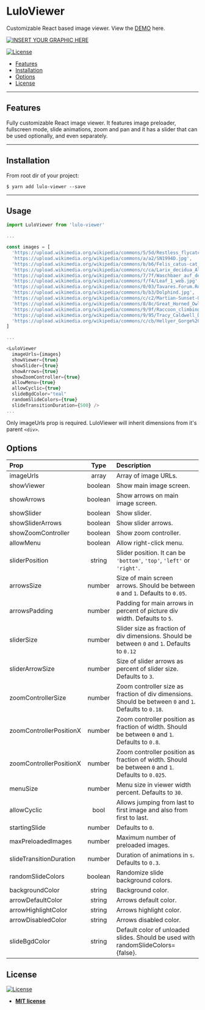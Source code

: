 # LuloViewer

Customizable React based image viewer. View the <a href="https://lulo-viewer.herokuapp.com/" rel="noopener noreferrer" target="_blank">DEMO</a> here.

[![INSERT YOUR GRAPHIC HERE](https://gdurl.com/2mMv)](https://lulo-viewer.herokuapp.com/)

[![License](http://img.shields.io/:license-mit-blue.svg?style=flat-square)](http://badges.mit-license.org)

- [Features](#features)
- [Installation](#installation)
- [Options](#options)
- [License](#license)

---

## Features

Fully customizable React image viewer. It features image preloader, fullscreen mode, slide animations, zoom and pan and it has a slider that can be used optionally, and even separately.

---

## Installation

From root dir of your project:

```shell
$ yarn add lulo-viewer --save
```

---

## Usage

```javascript
import LuloViewer from 'lulo-viewer'

...

const images = [
  'https://upload.wikimedia.org/wikipedia/commons/5/5d/Restless_flycatcher04.jpg',
  'https://upload.wikimedia.org/wikipedia/commons/a/a2/SN1994D.jpg',
  'https://upload.wikimedia.org/wikipedia/commons/b/b6/Felis_catus-cat_on_snow.jpg',
  'https://upload.wikimedia.org/wikipedia/commons/c/ca/Larix_decidua_Aletschwald.jpg',
  'https://upload.wikimedia.org/wikipedia/commons/7/7f/Waschbaer_auf_dem_Dach.jpg',
  'https://upload.wikimedia.org/wikipedia/commons/f/f4/Leaf_1_web.jpg',
  'https://upload.wikimedia.org/wikipedia/commons/0/03/Tavares.Forum.Romanum.redux.jpg',
  'https://upload.wikimedia.org/wikipedia/commons/b/b3/Dolphind.jpg',
  'https://upload.wikimedia.org/wikipedia/commons/c/c2/Martian-Sunset-O-de-Goursac-Curiosity-2013.jpg',
  'https://upload.wikimedia.org/wikipedia/commons/8/8c/Great_Horned_Owl_in_a_Rain_Storm_in_the_Mojave.jpg',
  'https://upload.wikimedia.org/wikipedia/commons/9/9f/Raccoon_climbing_in_tree_-_Cropped_and_color_corrected.jpg',
  'https://upload.wikimedia.org/wikipedia/commons/9/95/Tracy_Caldwell_Dyson_in_Cupola_ISS.jpg',
  'https://upload.wikimedia.org/wikipedia/commons/c/cb/Hellyer_Gorge%2C_Tasmania.jpg',
]

...

<LuloViewer
  imageUrls={images}
  showViewer={true}
  showSlider={true}
  showArrows={true}
  showZoomController={true}
  allowMenu={true}
  allowCyclic={true}
  slideBgdColor="teal"
  randomSlideColors={true}
  slideTransitionDuration={500} />
...

```

Only imageUrls prop is required. LuloViewer will inherit dimensions from it's parent `<div>`.

## Options

| Prop                    |  Type   | Description                                                                                            |
| :---------------------- | :-----: | :----------------------------------------------------------------------------------------------------- |
| imageUrls               |  array  | Array of image URLs.                                                                                   |
| showViewer              | boolean | Show main image screen.                                                                                |
| showArrows              | boolean | Show arrows on main image screen.                                                                      |
| showSlider              | boolean | Show slider.                                                                                           |
| showSliderArrows        | boolean | Show slider arrows.                                                                                    |
| showZoomController      | boolean | Show zoom controller.                                                                                  |
| allowMenu               | boolean | Allow right-click menu.                                                                                |
| sliderPosition          | string  | Slider position. It can be `'bottom'`, `'top'`, `'left'` or `'right'`.                                 |
| arrowsSize              | number  | Size of main screen arrows. Should be between `0` and `1`. Defaults to `0.05`.                         |
| arrowsPadding           | number  | Padding for main arrows in percent of picture div width. Defaults to `5`.                              |
| sliderSize              | number  | Slider size as fraction of div dimensions. Should be between `0` and `1`. Defaults to `0.12`           |
| sliderArrowSize         | number  | Size of slider arrows as percent of slider size. Defaults to `3`.                                      |
| zoomControllerSize      | number  | Zoom controller size as fraction of div dimensions. Should be between `0` and `1`. Defaults to `0.18`. |
| zoomControllerPositionX | number  | Zoom controller position as fraction of width. Should be between `0` and `1`. Defaults to `0.8`.       |
| zoomControllerPositionX | number  | Zoom controller position as fraction of width. Should be between `0` and `1`. Defaults to `0.025`.     |
| menuSize                | number  | Menu size in viewer width percent. Defaults to `30`.                                                   |
| allowCyclic             |  bool   | Allows jumping from last to first image and also from first to last.                                   |
| startingSlide           | number  | Defaults to `0`.                                                                                       |
| maxPreloadedImages      | number  | Maximum number of preloaded images.                                                                    |
| slideTransitionDuration | number  | Duration of animations in `s`. Defaults to `0.3`.                                                      |
| randomSlideColors       | boolean | Randomize slide background colors.                                                                     |
| backgroundColor         | string  | Background color.                                                                                      |
| arrowDefaultColor       | string  | Arrows default color.                                                                                  |
| arrowHighlightColor     | string  | Arrows highlight color.                                                                                |
| arrowDisabledColor      | string  | Arrows disabled color.                                                                                 |
| slideBgdColor           | string  | Default color of unloaded slides. Should be used with randomSlideColors={false}.                       |

## License

[![License](http://img.shields.io/:license-mit-blue.svg?style=flat-square)](http://badges.mit-license.org)

- **[MIT license](http://opensource.org/licenses/mit-license.php)**
